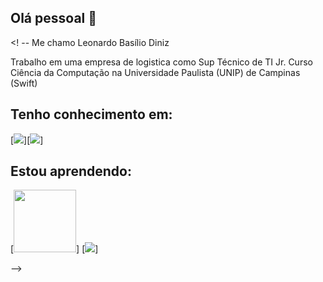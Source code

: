 ## Olá pessoal 👋

<! --
Me chamo Leonardo Basílio Diniz

Trabalho em uma empresa de logistica como Sup Técnico de TI Jr.
Curso Ciência da Computação na Universidade Paulista (UNIP) de Campinas (Swift)

## Tenho conhecimento em:

[<img src="https://cdn.jsdelivr.net/gh/devicons/devicon/icons/html5/html5-original.svg" />][<img src="https://cdn.jsdelivr.net/gh/devicons/devicon/icons/css3/css3-original.svg" />]
          

## Estou aprendendo:
[<img src="https://cdn.jsdelivr.net/gh/devicons/devicon/icons/java/java-original.svg" height="100px" />] [<img src="https://cdn.jsdelivr.net/gh/devicons/devicon/icons/javascript/javascript-original.svg" />]
          
-->
